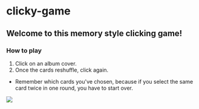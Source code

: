 # clicky-game

## Welcome to this memory style clicking game! 
### How to play
1. Click on an album cover.
2. Once the cards reshuffle, click again.
* Remember which cards you've chosen, because if you select the same card twice in one round, you have to start over. 

![](clicky/src/assets/clickygame.gif)

